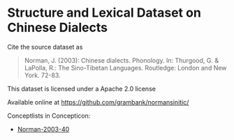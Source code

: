 # Structure and Lexical Dataset on Chinese Dialects

Cite the source dataset as

> Norman, J. (2003): Chinese dialects. Phonology. In: Thurgood, G. & LaPolla, R.: The Sino-Tibetan Languages. Routledge: London and New York. 72-83.

This dataset is licensed under a Apache 2.0 license

Available online at https://github.com/grambank/normansinitic/


Conceptlists in Concepticon:
- [Norman-2003-40](https://concepticon.clld.org/contributions/Norman-2003-40)
